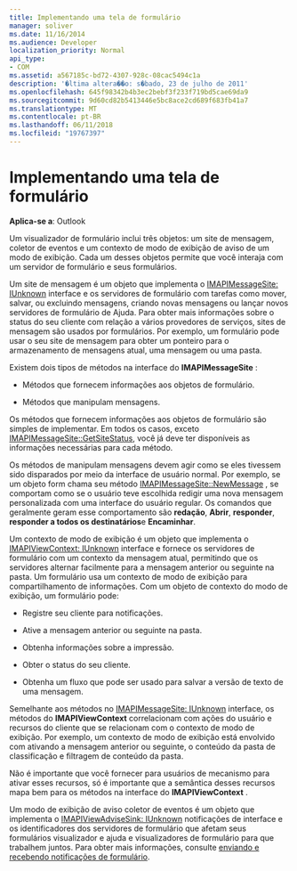 ```yaml
---
title: Implementando uma tela de formulário
manager: soliver
ms.date: 11/16/2014
ms.audience: Developer
localization_priority: Normal
api_type:
- COM
ms.assetid: a567185c-bd72-4307-928c-08cac5494c1a
description: '�ltima altera��o: s�bado, 23 de julho de 2011'
ms.openlocfilehash: 645f98342b4b3ec2bebf3f233f719bd5cae69da9
ms.sourcegitcommit: 9d60cd82b5413446e5bc8ace2cd689f683fb41a7
ms.translationtype: MT
ms.contentlocale: pt-BR
ms.lasthandoff: 06/11/2018
ms.locfileid: "19767397"
---
```

# <a name="implementing-a-form-viewer"></a>Implementando uma tela de formulário

  
  
**Aplica-se a**: Outlook 
  
Um visualizador de formulário inclui três objetos: um site de mensagem, coletor de eventos e um contexto de modo de exibição de aviso de um modo de exibição. Cada um desses objetos permite que você interaja com um servidor de formulário e seus formulários.
  
Um site de mensagem é um objeto que implementa o [IMAPIMessageSite: IUnknown](imapimessagesiteiunknown.md) interface e os servidores de formulário com tarefas como mover, salvar, ou excluindo mensagens, criando novas mensagens ou lançar novos servidores de formulário de Ajuda. Para obter mais informações sobre o status do seu cliente com relação a vários provedores de serviços, sites de mensagem são usados por formulários. Por exemplo, um formulário pode usar o seu site de mensagem para obter um ponteiro para o armazenamento de mensagens atual, uma mensagem ou uma pasta. 
  
Existem dois tipos de métodos na interface do **IMAPIMessageSite** : 
  
- Métodos que fornecem informações aos objetos de formulário.
    
- Métodos que manipulam mensagens.
    
Os métodos que fornecem informações aos objetos de formulário são simples de implementar. Em todos os casos, exceto [IMAPIMessageSite::GetSiteStatus](imapimessagesite-getsitestatus.md), você já deve ter disponíveis as informações necessárias para cada método.
  
Os métodos de manipulam mensagens devem agir como se eles tivessem sido disparados por meio da interface de usuário normal. Por exemplo, se um objeto form chama seu método [IMAPIMessageSite::NewMessage](imapimessagesite-newmessage.md) , se comportam como se o usuário teve escolhida redigir uma nova mensagem personalizada com uma interface do usuário regular. Os comandos que geralmente geram esse comportamento são **redação**, **Abrir**, **responder**, **responder a todos os destinatários**e **Encaminhar**. 
  
Um contexto de modo de exibição é um objeto que implementa o [IMAPIViewContext: IUnknown](imapiviewcontextiunknown.md) interface e fornece os servidores de formulário com um contexto da mensagem atual, permitindo que os servidores alternar facilmente para a mensagem anterior ou seguinte na pasta. Um formulário usa um contexto de modo de exibição para compartilhamento de informações. Com um objeto de contexto do modo de exibição, um formulário pode: 
  
- Registre seu cliente para notificações.
    
- Ative a mensagem anterior ou seguinte na pasta.
    
- Obtenha informações sobre a impressão.
    
- Obter o status do seu cliente.
    
- Obtenha um fluxo que pode ser usado para salvar a versão de texto de uma mensagem.
    
Semelhante aos métodos no [IMAPIMessageSite: IUnknown](imapimessagesiteiunknown.md) interface, os métodos do **IMAPIViewContext** correlacionam com ações do usuário e recursos do cliente que se relacionam com o contexto de modo de exibição. Por exemplo, um contexto de modo de exibição está envolvido com ativando a mensagem anterior ou seguinte, o conteúdo da pasta de classificação e filtragem de conteúdo da pasta. 
  
Não é importante que você fornecer para usuários de mecanismo para ativar esses recursos, só é importante que a semântica desses recursos mapa bem para os métodos na interface do **IMAPIViewContext** . 
  
Um modo de exibição de aviso coletor de eventos é um objeto que implementa o [IMAPIViewAdviseSink: IUnknown](imapiviewadvisesinkiunknown.md) notificações de interface e os identificadores dos servidores de formulário que afetam seus formulários visualizador e ajuda e visualizadores de formulário para que trabalhem juntos. Para obter mais informações, consulte [enviando e recebendo notificações de formulário](sending-and-receiving-form-notifications.md). 
  

